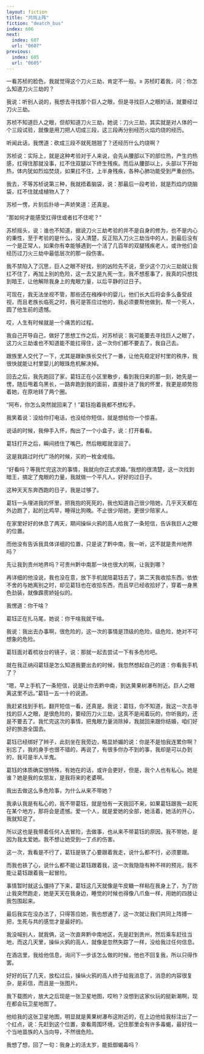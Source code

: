```yaml
---
layout: fiction
title: "共同上阵"
fiction: "deatch_bus"
index: 606
next:
  index: 607
  url: "0607"
previous:
  index: 605
  url: "0605"
---
```

一看苏桢的脸色，我就觉得这个刀火三劫，肯定不一般。≥   苏桢盯着我，问：你怎么知道刀火三劫的？

我说：听别人说的，我想去寻找那个巨人之眼，但是寻找巨人之眼的话，就要经过刀火三劫。

苏桢不知道巨人之眼，但却知道刀火三劫，她说：刀火三劫，其实就是对人体的一个三段试验，就像是用刀把人切成三段，这三段再分别经历火焰灼烧的经历。

听闻此话，我愣道：砍成三段不就死翘翘了？还经历什么灼烧啊？

苏桢说：实际上，就是这种考验对于人来说，会先从腰部以下的部位热，产生灼热感，扛得住那就没事，扛不住双腿以下终生残疾。而后从腰部以上，头部以下开始热，体内犹如烈焰焚烧，如果扛不住，上半身残疾，各种心肺功能受到严重创伤。

我去，不等苏桢说第三种，我就捂着脑袋，说：那最后一段考验，就是烈焰灼烧脑袋，扛不住就成植物人了？

苏桢一愣，片刻后扑哧一声娇笑道：还真是。

“那如何才能感受扛得住或者扛不住呢？”

苏桢摇头，说：谁也不知道，据说刀火三劫考验的并不是自身的修为，也不是内心的秉性，至于考验的是什么，没人清楚，反正陷入刀火三劫当中的人，到最后没有一个是正常人，如果你有幸能够遇到一个活了几百年的双腿残疾老人，或许他们会经历过刀火三劫中最低层次的那一段伤害。

我不禁陷入了沉思，巨人之眼不好找，别的凶险先不说，至少这个刀火三劫就让我扛不住了，再加上别的危险，这一去又是九死一生。我不想惹事了，我真的只想找到暗王，让他解除我身上的鬼眼力量，以后平静的过日子。

可现在，我无法坐视不管，那些还在襁褓中的婴儿，他们长大后将会多么备受歧视，而且老族长临死之时，我可是答应过他的，我必须要帮他做到，帮一个死人，圆了他生前的遗憾。

哎，人生有时候就是一个痛苦的过程。

我自己开导自己，做好了思想工作之后，对苏桢说：我可能要去寻找巨人之眼了，这刀火三劫谁也不知道能不能扛得住，这一次你们都不要去了，我自己去。

跟族里人交代了一下，尤其是跟新族长交代了一番，让他先稳定好村里的秩序，我很快就能让村里婴儿的眼珠危机解决掉。

回去之后，我先跑回了家，葛钰正在小区里散步，看到我归来的那一刻，她先是一愣，随后甩着乌黑长，一路奔跑到我的面前，直接扑进了我的怀里，我更是顺势抱着她，在原地转了两个圈。

“阿布，你怎么突然就回来了！”葛钰抱着我都不想松手。

我笑着说：没给你打电话，也没给你短信，就是想给你一个惊喜。

说话的时候，我伸手入怀，掏出了一个小盒子，说：打开看看。

葛钰打开之后，瞬间捂住了嘴巴，然后眼眶就湿润了。

这是我路过时代广场的时候，买的一枚金戒指。

“好看吗？等我忙完这次的事情，我就向你正式求婚。”我想的很清楚，这一次找到暗王，搞定了鬼眼的力量，我就做一个平凡人，好好的过日子。

这种天天东奔西跑的日子，我是过够了。

葛钰一头埋进我的怀里，把我抱的死死的，我也知道自己很少陪她，几乎天天都在外边跑了，起的比鸡早，睡得比狗晚。不止很少陪她，更很少陪家人。

在家里好好的休息了两天，期间操纵火鸦的高人给我了一条短信，告诉我巨人之眼的位置。

而他没有告诉我具体详细的位置，只是说了黔中南，我一听，这不就是贵州地界吗？

先让我到贵州地界吗？可贵州黔中南那一块也很大的啊，让我到哪？

再详细的他没说，我也没在意，放下手机就陪葛钰去了，第二天我收拾东西，依依不舍的与她离别之时，却见葛钰也在收拾东西，而且早已经收拾好了，穿着一身黑色劲装，就像霹雳娇娃似的。

我愣道：你干啥？

葛钰正在扎马尾，她说：你干啥我就干啥。

我说：我出去办事啊，很危险的，这一次的事情是顶级的危险，级危险，绝对不可想象的危险。

葛钰面对着梳妆台的镜子，说：那就一起去尝试一下有多危险吧。

就在我正纳闷葛钰是怎么知道我要出去的时候，我忽然想起自己的道：你看我手机了？

“嗯，早上手机了一条短信，说是让你去黔中南，到达黄果树瀑布附近。巨人之眼离这里不远。”葛钰一五一十的说道。

我赶紧找到手机，翻开短信一看，还真是。我说：葛钰，你不知道，我这一次去寻找的巨人之眼，是很危险的，要经历刀火三劫，这真不是闹着玩的，你听我的，还是不要去了。我忙完这次的事情，把鬼眼力量消除掉，我就回来跟你结婚，咱们好好的旅游全国去。

葛钰已经绑好了辫子，此刻坐在我旁边，略显娇媚的说：你是不是怕我连累你啊？别忘了，我的身手也很不错的，再说了，有很多你办不到的事，我却是可以办到的，我可是半人半鬼。

葛钰的体质确实很特殊，有她在的话，或许会更好，但是，我个人也有私心。她是谁？她是我的女朋友，是我将来的老婆啊。

我出去做这么多危险事，为什么从来不带她？

我承认我是有私心的，我不带葛钰，就是怕有一天我回不来，如果葛钰跟我一起死在某个地方，那将会是遗憾。爱一个人，就是爱她的全部，她活着，她活的开心，我就知足了。

所以这也是我带着任何人去冒险，去做事，也从来不带葛钰的原因，我不带她，是因为我太爱她。我不想让她受到一丁点的伤害。

这一次，我看是不行了，葛钰是铁了心要跟着我走，说什么都不行，必须要跟。

而我也铁了心，说什么都不能让葛钰跟着我，这一次我隐隐有种不祥的预兆，我不能让葛钰跟着我一起冒险。

事情暂时就这么僵持了下来，葛钰这几天就像是牛皮糖一样粘在我身上了，为了防止我突然跑走，她是天天在我身边，睡觉的时候也得像八爪鱼一样，用她的四肢让我包围起来。

最后我实在没办法了，只得答应她，我也想通了，这一次就让我们共同上阵搏一把，生死与共的感觉才是最好的。

我没喊别人，就我俩，这一次直奔黔中南地区，先是赶到贵州，然后乘车赶往当地，而这几天里，操纵火鸦的高人，就像是忽然失踪了一样，没给我过任何信息。

在酒店里，我给他信息，询问下一步该怎么做的时候，他也不回复我，所以只得作罢。

好好的玩了几天，放松过后，操纵火鸦的高人终于给我消息了，消息的内容很复杂，是彩信，而且是一张图片。

我下载图片，放大之后现是一张卫星地图，哎哟？没想到这家伙玩的挺新潮啊，现在都会玩卫星地图了。

他给我的这张卫星地图，明显就是黄果树瀑布这附近的，在上边他给我标注出了一个红点，说：先赶到这个位置，查看周围环境，记住那里会有许多毒蝎，最好找一个当地苗族的人当向导，不然很危险。

我想了想，回了一句：我身上的活太岁，能抵御蝎毒吗？